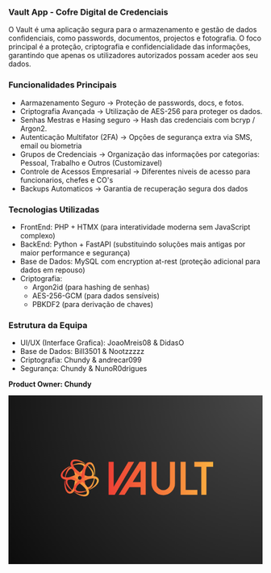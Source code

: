 ### **Vault App - Cofre Digital de Credenciais**

O Vault é uma aplicação segura para o armazenamento e gestão de dados confidenciais, como passwords, documentos, projectos e fotografia. O foco principal é a proteção, criptografia e confidencialidade das informações, garantindo que apenas os utilizadores autorizados possam aceder aos seu dados.

### **Funcionalidades Principais**

- Aarmazenamento Seguro -> Proteção de passwords, docs, e fotos.
- Criptografia Avançada -> Utilização de AES-256 para proteger os dados.
- Senhas Mestras e Hasing seguro -> Hash das credenciais com bcryp / Argon2.
- Autenticação Multifator (2FA) -> Opções de segurança extra via SMS, email ou biometria
- Grupos de Credenciais -> Organização das informações por categorias: Pessoal, Trabalho e Outros (Customizavel)
- Controle de Acessos Empresarial -> Diferentes niveis de acesso para funcionarios, chefes e CO's
- Backups Automaticos -> Garantia de recuperação segura dos dados

### **Tecnologias Utilizadas**

- FrontEnd: PHP + HTMX (para interatividade moderna sem JavaScript complexo)
- BackEnd: Python + FastAPI (substituindo soluções mais antigas por maior performance e segurança)
- Base de Dados: MySQL com encryption at-rest (proteção adicional para dados em repouso)
- Criptografia:
    - Argon2id (para hashing de senhas)
    - AES-256-GCM (para dados sensíveis)
    - PBKDF2 (para derivação de chaves)

### **Estrutura da Equipa**

- UI/UX (Interface Grafica): JoaoMreis08 & DidasO
- Base de Dados: Bill3501 & Nootzzzzz
- Criptografia: Chundy & andrecar099
- Segurança: Chundy & NunoR0drigues
 
**Product Owner: Chundy**

![VAULT](https://github.com/Chundyy/Vault-APP/blob/main/Vault.png?raw=true)

